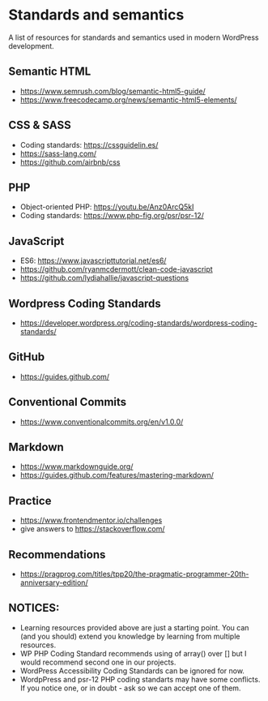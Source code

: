 # Standards and semantics
A list of resources for standards and semantics used in modern WordPress development.

## Semantic HTML
* https://www.semrush.com/blog/semantic-html5-guide/
* https://www.freecodecamp.org/news/semantic-html5-elements/

## CSS & SASS
* Coding standards: https://cssguidelin.es/
* https://sass-lang.com/
* https://github.com/airbnb/css

## PHP
* Object-oriented PHP: https://youtu.be/Anz0ArcQ5kI
* Coding standards: https://www.php-fig.org/psr/psr-12/

## JavaScript
* ES6: https://www.javascripttutorial.net/es6/
* https://github.com/ryanmcdermott/clean-code-javascript
* https://github.com/lydiahallie/javascript-questions

## Wordpress Coding Standards
* https://developer.wordpress.org/coding-standards/wordpress-coding-standards/

## GitHub
* https://guides.github.com/

## Conventional Commits
* https://www.conventionalcommits.org/en/v1.0.0/

## Markdown
* https://www.markdownguide.org/
* https://guides.github.com/features/mastering-markdown/

## Practice
* https://www.frontendmentor.io/challenges
* give answers to https://stackoverflow.com/

## Recommendations
* https://pragprog.com/titles/tpp20/the-pragmatic-programmer-20th-anniversary-edition/

## NOTICES:
* Learning resources provided above are just a starting point. You can (and you should) extend you knowledge by learning from multiple resources.
* WP PHP Coding Standard recommends using of array() over [] but I would recommend second one in our projects.
* WordPress Accessibility Coding Standards can be ignored for now.
* WordpPress and psr-12 PHP coding standarts may have some conflicts. If you notice one, or in doubt - ask so we can accept one of them.
